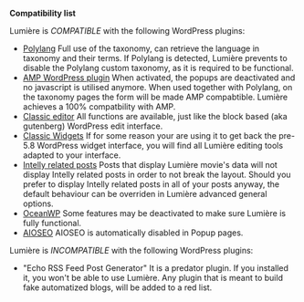 **Compatibility list**

Lumière is *COMPATIBLE* with the following WordPress plugins:
* [Polylang](https://wordpress.org/plugins/polylang/ "Polylang WordPress plugin") Full use of the taxonomy, can retrieve the language in taxonomy and their terms. If Polylang is detected, Lumière prevents to disable the Polylang custom taxonomy, as it is required to be functional.
* [AMP WordPress plugin](https://wordpress.org/plugins/amp/ "AMP WordPress plugin") When activated, the popups are deactivated and no javascript is utilised anymore. When used together with Polylang, on the taxonomy pages the form will be made AMP compabtible. Lumière achieves a 100% compatbility with AMP.
* [Classic editor](https://wordpress.org/plugins/classic-editor/ "Classic editor WordPress plugin") All functions are available, just like the block based (aka gutenberg) WordPress edit interface.
* [Classic Widgets](https://wordpress.org/plugins/classic-widgets/ "Classic widgets WordPress plugin") If for some reason your are using it to get back the pre-5.8 WordPress widget interface, you will find all Lumière editing tools adapted to your interface.
* [Intelly related posts](https://wordpress.org/plugins/intelly-related-posts/ "Intelly related posts WordPress plugin") Posts that display Lumière movie's data will not display Intelly related posts in order to not break the layout. Should you prefer to display Intelly related posts in all of your posts anyway, the default behaviour can be overriden in Lumière advanced general options.
* [OceanWP](https://wordpress.org/themes/oceanwp/ "OceanWP theme") Some features may be deactivated to make sure Lumière is fully functional.
* [AIOSEO](https://wordpress.org/plugins/all-in-one-seo-pack/ "All in One SEO Pack") AIOSEO is automatically disabled in Popup pages.

Lumière is *INCOMPATIBLE* with the following WordPress plugins:
* "Echo RSS Feed Post Generator" It is a predator plugin. If you installed it, you won't be able to use Lumière. Any plugin that is meant to build fake automatized blogs, will be added to a red list.
